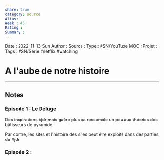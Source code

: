 ```yaml
---
share: true 
category: source
Alias:
Week : 45
Rating :
Summary : 
---
```

Date : 2022-11-13-Sun
Author :
Source : 
Type:: #SN/YouTube 
MOC :
Projet : 
Tags : #SN/Série #netflix #watching 

# A l'aube de notre histoire


***

## Notes

### Épisode 1 : Le Déluge

Des inspirations #jdr mais guère plus ça ressemble un peu aux théories des bâtisseurs de pyramide.

Par contre, les sites et l'histoire des sites peut être exploité dans des parties de #jdr 

### Episode 2 : 

